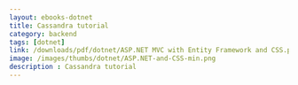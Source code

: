 ```yaml
---
layout: ebooks-dotnet
title: Cassandra tutorial
category: backend
tags: [dotnet]
link: /downloads/pdf/dotnet/ASP.NET MVC with Entity Framework and CSS.pdf 
image: /images/thumbs/dotnet/ASP.NET-and-CSS-min.png
description : Cassandra tutorial 
---
```












